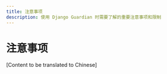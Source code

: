 ```yaml
---
title: 注意事项
description: 使用 Django Guardian 时需要了解的重要注意事项和限制
---
```


# 注意事项

[Content to be translated to Chinese]

<!-- This page content will be translated from the main English userguide/caveats.md -->
